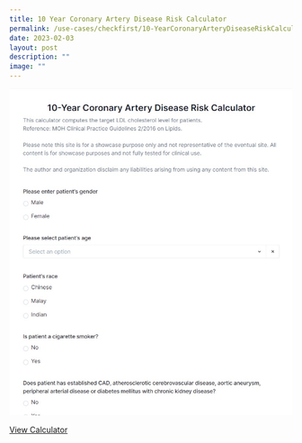 ```yaml
---
title: 10 Year Coronary Artery Disease Risk Calculator
permalink: /use-cases/checkfirst/10-YearCoronaryArteryDiseaseRiskCalculator/
date: 2023-02-03
layout: post
description: ""
image: ""
---
```



![](/images/10%20year%20coronary%20artery%20disease%20risk%20calculator%20(sample).jpg)

[View Calculator](https://www.checkfirst.gov.sg/c/de60590e-9713-424b-9fa0-f69466913622)